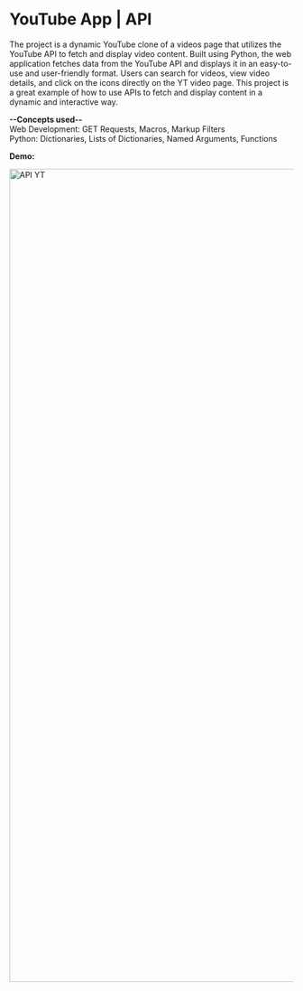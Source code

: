 # YouTube App | API

The project is a dynamic YouTube clone of a videos page that utilizes the YouTube API to fetch and display video content. Built using Python, the web application fetches data from the YouTube API and displays it in an easy-to-use and user-friendly format. Users can search for videos, view video details, and click on the icons directly on the YT video page. This project is a great example of how to use APIs to fetch and display content in a dynamic and interactive way.   

**--Concepts used--**        
Web Development: GET Requests, Macros, Markup Filters     
Python: Dictionaries, Lists of Dictionaries, Named Arguments, Functions    

**Demo:**

<img width="1440" alt="API YT" src="https://user-images.githubusercontent.com/55165756/222289019-abaa8de1-c42b-473c-9114-6d33ff5db9b5.png">
